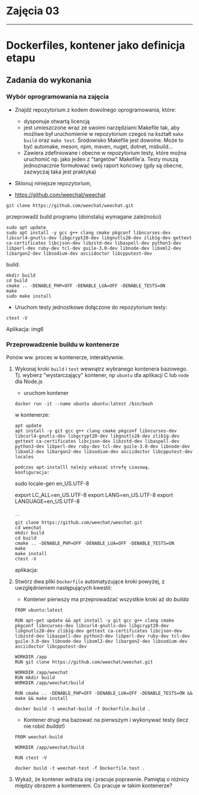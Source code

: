 # Zajęcia 03
---
# Dockerfiles, kontener jako definicja etapu
## Zadania do wykonania
### Wybór oprogramowania na zajęcia
* Znajdź repozytorium z kodem dowolnego oprogramowania, które:
	* dysponuje otwartą licencją
	* jest umieszczone wraz ze swoimi narzędziami Makefile tak, aby możliwe był uruchomienie w repozytorium czegoś na kształt ```make build``` oraz ```make test```. Środowisko Makefile jest dowolne. Może to być automake, meson, npm, maven, nuget, dotnet, msbuild...
	* Zawiera zdefiniowane i obecne w repozytorium testy, które można uruchomić np. jako jeden z "targetów" Makefile'a. Testy muszą jednoznacznie formułować swój raport końcowy (gdy są obecne, zazwyczaj taka jest praktyka)




* Sklonuj niniejsze repozytorium, 
- https://github.com/weechat/weechat

```
git clone https://github.com/weechat/weechat.git
```

przeprowadź build programu (doinstaluj wymagane zależności)
```
sudo apt update
sudo apt install -y gcc g++ clang cmake pkgconf libncurses-dev libcurl4-gnutls-dev libgcrypt20-dev libgnutls28-dev zlib1g-dev gettext ca-certificates libcjson-dev libzstd-dev libaspell-dev python3-dev libperl-dev ruby-dev tcl-dev guile-3.0-dev libnode-dev libxml2-dev libargon2-dev libsodium-dev asciidoctor libcpputest-dev
```

build:
```
mkdir build
cd build
cmake .. -DENABLE_PHP=OFF -DENABLE_LUA=OFF -DENABLE_TESTS=ON
make
sudo make install
```

* Uruchom testy jednostkowe dołączone do repozytorium
testy:
```
ctest -V
```

Aplikacja:
img6

### Przeprowadzenie buildu w kontenerze
Ponów ww.  proces w kontenerze, interaktywnie.
1. Wykonaj kroki `build` i `test` wewnątrz wybranego kontenera bazowego. Tj. wybierz "wystarczający" kontener, np ```ubuntu``` dla aplikacji C lub ```node``` dla Node.js
	* uruchom kontener
	```
	docker run -it --name ubuntu ubuntu:latest /bin/bash
	```
	w kontenerze:
	```
	apt update
	apt install -y git gcc g++ clang cmake pkgconf libncurses-dev libcurl4-gnutls-dev libgcrypt20-dev libgnutls28-dev zlib1g-dev gettext ca-certificates libcjson-dev libzstd-dev libaspell-dev python3-dev libperl-dev ruby-dev tcl-dev guile-3.0-dev libnode-dev libxml2-dev libargon2-dev libsodium-dev asciidoctor libcpputest-dev locales
	
	podczas apt-installl należy wskazać strefę czasową. 
	konfiguracja:
	```
	sudo locale-gen en_US.UTF-8

	export LC_ALL=en_US.UTF-8
	export LANG=en_US.UTF-8
	export LANGUAGE=en_US.UTF-8
	```

	``
	git clone https://github.com/weechat/weechat.git
	cd weechat
	mkdir build
	cd build
	cmake .. -DENABLE_PHP=OFF -DENABLE_LUA=OFF -DENABLE_TESTS=ON
	make
	make install
	ctest -V
	```
	aplikacja:

	

2. Stwórz dwa pliki `Dockerfile` automatyzujące kroki powyżej, z uwzględnieniem następujących kwestii:
	* Kontener pierwszy ma przeprowadzać wszystkie kroki aż do *builda*
	```
	FROM ubuntu:latest

	RUN apt-get update && apt install -y git gcc g++ clang cmake pkgconf libncurses-dev libcurl4-gnutls-dev libgcrypt20-dev libgnutls28-dev zlib1g-dev gettext ca-certificates libcjson-dev libzstd-dev libaspell-dev python3-dev libperl-dev ruby-dev tcl-dev guile-3.0-dev libnode-dev libxml2-dev libargon2-dev libsodium-dev asciidoctor libcpputest-dev

	WORKDIR /app
	RUN git clone https://github.com/weechat/weechat.git

	WORKDIR /app/weechat
	RUN mkdir build
	WORKDIR /app/weechat/build

	RUN cmake .. -DENABLE_PHP=OFF -DENABLE_LUA=OFF -DENABLE_TESTS=ON && make && make install

	```

	```
	docker build -t weechat-build -f Dockerfile.build .
	```

	* Kontener drugi ma bazować na pierwszym i wykonywać testy (lecz nie robić *builda*!)
	```
	FROM weechat-build

	WORKDIR /app/weechat/build

	RUN ctest -V
	```

	```
	docker build -t weechat-test -f Dockerfile.test .
	```

3. Wykaż, że kontener wdraża się i pracuje poprawnie. Pamiętaj o różnicy między obrazem a kontenerem. Co pracuje w takim kontenerze?
   

